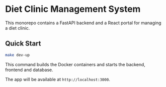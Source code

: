 # Diet Clinic Management System

This monorepo contains a FastAPI backend and a React portal for managing a diet clinic.

## Quick Start

```bash
make dev-up
```

This command builds the Docker containers and starts the backend, frontend and database.

The app will be available at `http://localhost:3000`.
